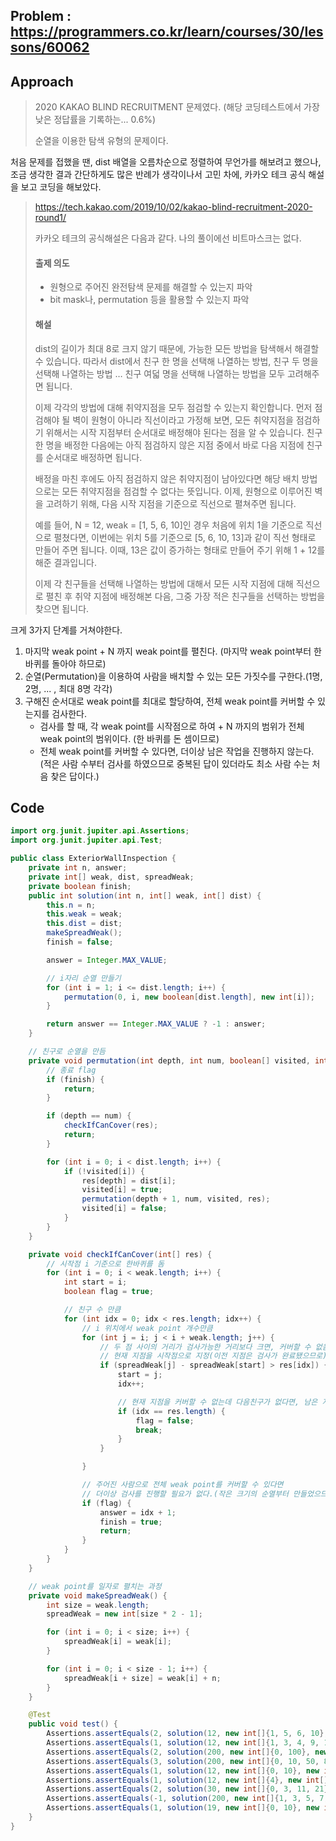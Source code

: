 ## Problem : https://programmers.co.kr/learn/courses/30/lessons/60062

## Approach

> 2020 KAKAO BLIND RECRUITMENT 문제였다. (해당 코딩테스트에서 가장 낮은 정답률을 기록하는... 0.6%)
>
> 순열을 이용한 탐색 유형의 문제이다.

처음 문제를 접했을 땐, dist 배열을 오름차순으로 정렬하여 무언가를 해보려고 했으나, 조금 생각한 결과 간단하게도 많은 반례가 생각이나서 고민 차에, 카카오 테크 공식 해설을 보고 코딩을 해보았다.

> https://tech.kakao.com/2019/10/02/kakao-blind-recruitment-2020-round1/
>
> 카카오 테크의 공식해설은 다음과 같다. 나의 풀이에선 비트마스크는 없다.
>
> #### 출제 의도
>
> - 원형으로 주어진 완전탐색 문제를 해결할 수 있는지 파악
> - bit mask나, permutation 등을 활용할 수 있는지 파악
>
> #### 해설
>
> dist의 길이가 최대 8로 크지 않기 때문에, 가능한 모든 방법을 탐색해서 해결할 수 있습니다. 따라서 dist에서 친구 한 명을 선택해 나열하는 방법, 친구 두 명을 선택해 나열하는 방법 … 친구 여덟 명을 선택해 나열하는 방법을 모두 고려해주면 됩니다.
>
> 이제 각각의 방법에 대해 취약지점을 모두 점검할 수 있는지 확인합니다. 먼저 점검해야 될 벽이 원형이 아니라 직선이라고 가정해 보면, 모든 취약지점을 점검하기 위해서는 시작 지점부터 순서대로 배정해야 된다는 점을 알 수 있습니다. 친구 한 명을 배정한 다음에는 아직 점검하지 않은 지점 중에서 바로 다음 지점에 친구를 순서대로 배정하면 됩니다.
>
> 배정을 마친 후에도 아직 점검하지 않은 취약지점이 남아있다면 해당 배치 방법으로는 모든 취약지점을 점검할 수 없다는 뜻입니다. 이제, 원형으로 이루어진 벽을 고려하기 위해, 다음 시작 지점을 기준으로 직선으로 펼쳐주면 됩니다.
>
> 예를 들어, N = 12, weak = [1, 5, 6, 10]인 경우 처음에 위치 1을 기준으로 직선으로 펼쳤다면, 이번에는 위치 5를 기준으로 [5, 6, 10, 13]과 같이 직선 형태로 만들어 주면 됩니다. 이때, 13은 값이 증가하는 형태로 만들어 주기 위해 1 + 12를 해준 결과입니다.
>
> 이제 각 친구들을 선택해 나열하는 방법에 대해서 모든 시작 지점에 대해 직선으로 펼친 후 취약 지점에 배정해본 다음, 그중 가장 적은 친구들을 선택하는 방법을 찾으면 됩니다.

크게 3가지 단계를 거쳐야한다.

1. 마지막 weak point + N 까지 weak point를 펼친다. (마지막 weak point부터 한바퀴를 돌아야 하므로)
2. 순열(Permutation)을 이용하여 사람을 배치할 수 있는 모든 가짓수를 구한다.(1명, 2명, ... , 최대 8명 각각)
3. 구해진 순서대로 weak point를 최대로 할당하여, 전체 weak point를 커버할 수 있는지를 검사한다.
   - 검사를 할 때, 각 weak point를 시작점으로 하여 + N 까지의 범위가 전체 weak point의 범위이다. 
     (한 바퀴를 돈 셈이므로)
   - 전체 weak point를 커버할 수 있다면, 더이상 남은 작업을 진행하지 않는다.
     (적은 사람 수부터 검사를 하였으므로 중복된 답이 있더라도 최소 사람 수는 처음 찾은 답이다.)

## Code

```java
import org.junit.jupiter.api.Assertions;
import org.junit.jupiter.api.Test;

public class ExteriorWallInspection {
    private int n, answer;
    private int[] weak, dist, spreadWeak;
    private boolean finish;
    public int solution(int n, int[] weak, int[] dist) {
        this.n = n;
        this.weak = weak;
        this.dist = dist;
        makeSpreadWeak();
        finish = false;

        answer = Integer.MAX_VALUE;

        // i자리 순열 만들기
        for (int i = 1; i <= dist.length; i++) {
            permutation(0, i, new boolean[dist.length], new int[i]);
        }

        return answer == Integer.MAX_VALUE ? -1 : answer;
    }

    // 친구로 순열을 만듬
    private void permutation(int depth, int num, boolean[] visited, int[] res) {
        // 종료 flag
        if (finish) {
            return;
        }

        if (depth == num) {
            checkIfCanCover(res);
            return;
        }

        for (int i = 0; i < dist.length; i++) {
            if (!visited[i]) {
                res[depth] = dist[i];
                visited[i] = true;
                permutation(depth + 1, num, visited, res);
                visited[i] = false;
            }
        }
    }

    private void checkIfCanCover(int[] res) {
        // 시작점 i 기준으로 한바퀴를 돔
        for (int i = 0; i < weak.length; i++) {
            int start = i;
            boolean flag = true;

            // 친구 수 만큼
            for (int idx = 0; idx < res.length; idx++) {
                // i 위치에서 weak point 개수만큼
                for (int j = i; j < i + weak.length; j++) {
                    // 두 점 사이의 거리가 검사가능한 거리보다 크면, 커버할 수 없음 -> 다른 친구를 검사함.
                    // 현재 지점을 시작점으로 지정(이전 지점은 검사가 완료됐으므로)
                    if (spreadWeak[j] - spreadWeak[start] > res[idx]) {
                        start = j;
                        idx++;

                        // 현재 지점을 커버할 수 없는데 다음친구가 없다면, 남은 지점들을 검사할 필요가 없음.
                        if (idx == res.length) {
                            flag = false;
                            break;
                        }
                    }

                }

                // 주어진 사람으로 전체 weak point를 커버할 수 있다면
                // 더이상 검사를 진행할 필요가 없다.(작은 크기의 순열부터 만들었으므로 문제에서 요구한 최솟값은 이미 구해짐)
                if (flag) {
                    answer = idx + 1;
                    finish = true;
                    return;
                }
            }
        }
    }

    // weak point를 일자로 펼치는 과정
    private void makeSpreadWeak() {
        int size = weak.length;
        spreadWeak = new int[size * 2 - 1];

        for (int i = 0; i < size; i++) {
            spreadWeak[i] = weak[i];
        }

        for (int i = 0; i < size - 1; i++) {
            spreadWeak[i + size] = weak[i] + n;
        }
    }

    @Test
    public void test() {
        Assertions.assertEquals(2, solution(12, new int[]{1, 5, 6, 10}, new int[]{1, 2, 3, 4}));
        Assertions.assertEquals(1, solution(12, new int[]{1, 3, 4, 9, 10}, new int[]{3, 5, 7}));
        Assertions.assertEquals(2, solution(200, new int[]{0, 100}, new int[]{1, 1}));
        Assertions.assertEquals(3, solution(200, new int[]{0, 10, 50, 80, 120, 160}, new int[]{1, 10, 5, 40, 30}));
        Assertions.assertEquals(1, solution(12, new int[]{0, 10}, new int[]{1, 2}));
        Assertions.assertEquals(1, solution(12, new int[]{4}, new int[]{1, 2}));
        Assertions.assertEquals(2, solution(30, new int[]{0, 3, 11, 21}, new int[]{10, 4}));
        Assertions.assertEquals(-1, solution(200, new int[]{1, 3, 5, 7, 9, 11}, new int[]{1, 1, 1, 1, 1}));
        Assertions.assertEquals(1, solution(19, new int[]{0, 10}, new int[]{9}));
    }
}

```